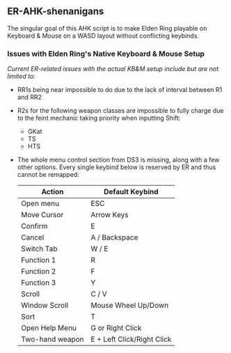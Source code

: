 ## ER-AHK-shenanigans

The singular goal of this AHK script is to make Elden Ring playable on Keyboard & Mouse on a WASD layout without conflicting keybinds.

### Issues with Elden Ring's Native Keyboard & Mouse Setup

<i> Current ER-related issues with the actual KB&M setup include but are not limited to: </i>

- RR1s being near impossible to do due to the lack of interval between R1 and RR2  
- R2s for the following weapon classes are impossible to fully charge due to the feint mechanic taking priority when inputting Shift:  
  - GKat  
  - TS  
  - HTS   
- The whole menu control section from DS3 is missing, along with a few other options. Every single keybind below is reserved by ER and thus cannot be remapped:

  | Action                    | Default Keybind           |
  |---------------------------|---------------------------|
  | Open menu                 | ESC                       |
  | Move Cursor               | Arrow Keys                |
  | Confirm                   | E                         |
  | Cancel                    | A / Backspace             |
  | Switch Tab                | W / E                     |
  | Function 1                | R                         |
  | Function 2                | F                         |
  | Function 3                | Y                         |
  | Scroll                    | C / V                     |
  | Window Scroll             | Mouse Wheel Up/Down       |
  | Sort                      | T                         |
  | Open Help Menu            | G or Right Click          |
  | Two-hand weapon           | E + Left Click/Right Click|
